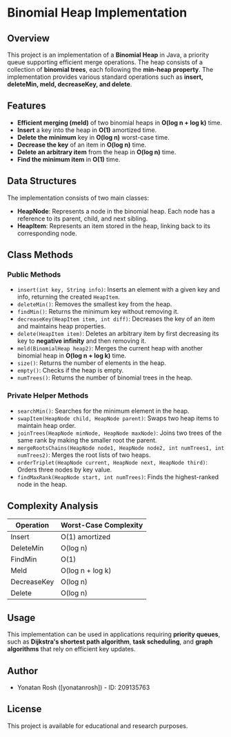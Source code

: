 # Binomial Heap Implementation

## Overview
This project is an implementation of a **Binomial Heap** in Java, a priority queue supporting efficient merge operations. The heap consists of a collection of **binomial trees**, each following the **min-heap property**. The implementation provides various standard operations such as **insert, deleteMin, meld, decreaseKey, and delete**.

## Features
- **Efficient merging (meld)** of two binomial heaps in **O(log n + log k)** time.
- **Insert** a key into the heap in **O(1)** amortized time.
- **Delete the minimum** key in **O(log n)** worst-case time.
- **Decrease the key** of an item in **O(log n)** time.
- **Delete an arbitrary item** from the heap in **O(log n)** time.
- **Find the minimum item** in **O(1)** time.

## Data Structures
The implementation consists of two main classes:
- **HeapNode**: Represents a node in the binomial heap. Each node has a reference to its parent, child, and next sibling.
- **HeapItem**: Represents an item stored in the heap, linking back to its corresponding node.

## Class Methods

### Public Methods
- `insert(int key, String info)`: Inserts an element with a given key and info, returning the created `HeapItem`.
- `deleteMin()`: Removes the smallest key from the heap.
- `findMin()`: Returns the minimum key without removing it.
- `decreaseKey(HeapItem item, int diff)`: Decreases the key of an item and maintains heap properties.
- `delete(HeapItem item)`: Deletes an arbitrary item by first decreasing its key to **negative infinity** and then removing it.
- `meld(BinomialHeap heap2)`: Merges the current heap with another binomial heap in **O(log n + log k)** time.
- `size()`: Returns the number of elements in the heap.
- `empty()`: Checks if the heap is empty.
- `numTrees()`: Returns the number of binomial trees in the heap.

### Private Helper Methods
- `searchMin()`: Searches for the minimum element in the heap.
- `swapItem(HeapNode child, HeapNode parent)`: Swaps two heap items to maintain heap order.
- `joinTrees(HeapNode minNode, HeapNode maxNode)`: Joins two trees of the same rank by making the smaller root the parent.
- `mergeRootsChains(HeapNode node1, HeapNode node2, int numTrees1, int numTrees2)`: Merges the root lists of two heaps.
- `orderTriplet(HeapNode current, HeapNode next, HeapNode third)`: Orders three nodes by key value.
- `findMaxRank(HeapNode start, int numTrees)`: Finds the highest-ranked node in the heap.

## Complexity Analysis
| Operation     | Worst-Case Complexity |
|--------------|----------------------|
| Insert       | O(1) amortized       |
| DeleteMin    | O(log n)             |
| FindMin      | O(1)                 |
| Meld         | O(log n + log k)     |
| DecreaseKey  | O(log n)             |
| Delete       | O(log n)             |

## Usage
This implementation can be used in applications requiring **priority queues**, such as **Dijkstra's shortest path algorithm**, **task scheduling**, and **graph algorithms** that rely on efficient key updates.

## Author
- Yonatan Rosh ([yonatanrosh]) - ID: 209135763

## License
This project is available for educational and research purposes.


